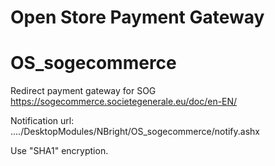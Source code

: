 # Open Store Payment Gateway

# OS_sogecommerce
Redirect payment gateway for SOG  https://sogecommerce.societegenerale.eu/doc/en-EN/

Notification url: ..../DesktopModules/NBright/OS_sogecommerce/notify.ashx

Use "SHA1" encryption.


